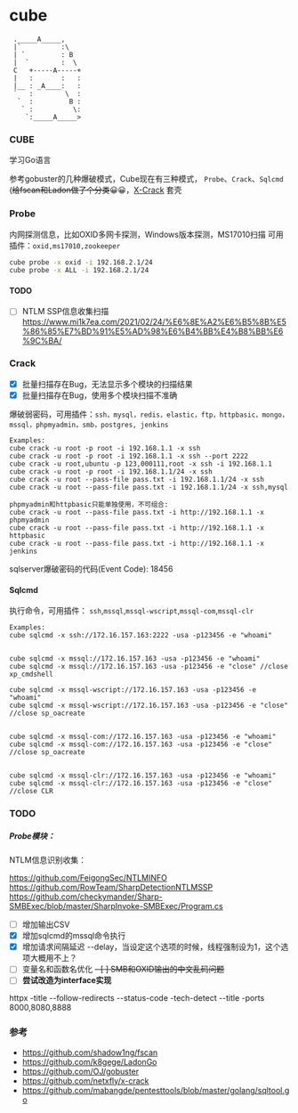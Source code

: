 # cube

```
 ._____A_____,
 |`          :\
 | `         : B
 |  `        :  \
 C   +-----A-----+
 |   :       :   :
 |__ : _A____:   :
 `   :        \  :
  `  :         B :
   ` :          \:
    `:_____A_____>
```


### CUBE
学习Go语言

参考gobuster的几种爆破模式，Cube现在有三种模式， `Probe`、`Crack`、`Sqlcmd`
(~~给fscan和Ladon做了个分类~~😀😀，[X-Crack](https://github.com/netxfly/x-crack) 套壳

### Probe
内网探测信息，比如OXID多网卡探测，Windows版本探测，MS17010扫描
可用插件：`oxid,ms17010,zookeeper`

```bash
cube probe -x oxid -i 192.168.2.1/24
cube probe -x ALL -i 192.168.2.1/24
```

#### TODO
- [ ] NTLM SSP信息收集扫描
  https://www.mi1k7ea.com/2021/02/24/%E6%8E%A2%E6%B5%8B%E5%86%85%E7%BD%91%E5%AD%98%E6%B4%BB%E4%B8%BB%E6%9C%BA/


### Crack
- [x] 批量扫描存在Bug，无法显示多个模块的扫描结果
- [x] 批量扫描存在Bug，使用多个模块扫描不准确

爆破弱密码，可用插件：`ssh，mysql，redis，elastic，ftp，httpbasic，mongo，mssql，phpmyadmin，smb，postgres, jenkins`

```
Examples:
cube crack -u root -p root -i 192.168.1.1 -x ssh
cube crack -u root -p root -i 192.168.1.1 -x ssh --port 2222
cube crack -u root,ubuntu -p 123,000111,root -x ssh -i 192.168.1.1
cube crack -u root -p root -i 192.168.1.1/24 -x ssh
cube crack -u root --pass-file pass.txt -i 192.168.1.1/24 -x ssh
cube crack -u root --pass-file pass.txt -i 192.168.1.1/24 -x ssh,mysql

phpmyadmin和httpbasic只能单独使用，不可组合:
cube crack -u root --pass-file pass.txt -i http://192.168.1.1 -x phpmyadmin
cube crack -u root --pass-file pass.txt -i http://192.168.1.1 -x httpbasic
cube crack -u root --pass-file pass.txt -i http://192.168.1.1 -x jenkins
```

sqlserver爆破密码的代码(Event Code): 18456

#### Sqlcmd
执行命令，可用插件： `ssh`,`mssql`,`mssql-wscript`,`mssql-com`,`mssql-clr`
```
Examples:
cube sqlcmd -x ssh://172.16.157.163:2222 -usa -p123456 -e "whoami"


cube sqlcmd -x mssql://172.16.157.163 -usa -p123456 -e "whoami"
cube sqlcmd -x mssql://172.16.157.163 -usa -p123456 -e "close" //close xp_cmdshell

cube sqlcmd -x mssql-wscript://172.16.157.163 -usa -p123456 -e "whoami"
cube sqlcmd -x mssql-wscript://172.16.157.163 -usa -p123456 -e "close" //close sp_oacreate


cube sqlcmd -x mssql-com://172.16.157.163 -usa -p123456 -e "whoami"
cube sqlcmd -x mssql-com://172.16.157.163 -usa -p123456 -e "close" //close sp_oacreate


cube sqlcmd -x mssql-clr://172.16.157.163 -usa -p123456 -e "whoami"
cube sqlcmd -x mssql-clr://172.16.157.163 -usa -p123456 -e "close" //close CLR
```

### TODO
##### Probe模块：
NTLM信息识别收集：

https://github.com/FeigongSec/NTLMINFO
https://github.com/RowTeam/SharpDetectionNTLMSSP
https://github.com/checkymander/Sharp-SMBExec/blob/master/SharpInvoke-SMBExec/Program.cs


- [ ] 增加输出CSV
- [x] 增加sqlcmd的mssql命令执行
- [x] 增加请求间隔延迟 --delay，当设定这个选项的时候，线程强制设为1，这个选项大概用不上？
- [ ] 变量名和函数名优化
~~- [ ] SMB和OXID输出的中文乱码问题~~
- [ ] **尝试改造为interface实现**

httpx -title --follow-redirects --status-code -tech-detect --title -ports 8000,8080,8888

### 参考
* <https://github.com/shadow1ng/fscan>
* <https://github.com/k8gege/LadonGo>
* <https://github.com/OJ/gobuster>
* <https://github.com/netxfly/x-crack>
* <https://github.com/mabangde/pentesttools/blob/master/golang/sqltool.go>
